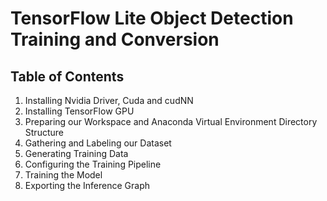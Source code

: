 # TensorFlow Lite Object Detection Training and Conversion

## Table of Contents
1. Installing Nvidia Driver, Cuda and cudNN
2. Installing TensorFlow GPU
3. Preparing our Workspace and Anaconda Virtual Environment Directory Structure
4. Gathering and Labeling our Dataset
5. Generating Training Data
6. Configuring the Training Pipeline
7. Training the Model
8. Exporting the Inference Graph
